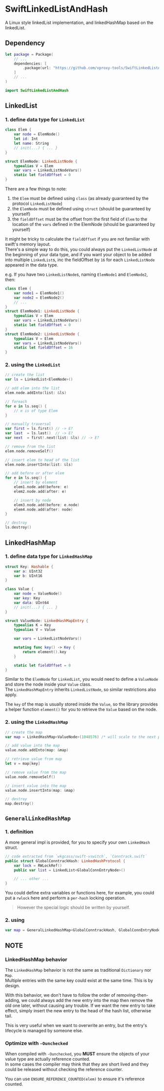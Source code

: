 # SwiftLinkedListAndHash

A Linux style linkedList implementation, and linkedHashMap based on the linkedList.

## Dependency

```swift
let package = Package(
    // ...
    dependencies: [
        .package(url: "https://github.com/vproxy-tools/SwiftLinkedListAndHash", branch: "stable"),
    ]
    // ...
)
```

```swift
import SwiftLinkedListAndHash
```

## LinkedList

### 1. define data type for `LinkedList`

```swift
class Elem {
    var node = ElemNode()
    let id: Int
    let name: String
    // init(...) { ... }
}

struct ElemNode: LinkedListNode {
    typealias V = Elem
    var vars = LinkedListNodeVars()
    static let fieldOffset = 0
}
```

There are a few things to note:

1. the `Elem` must be defined using `class` (as already guaranteed by the protocol `LinkedListNode`)
2. the `ElemNode` must be defined using `struct` (should be guaranteed by yourself)
3. the `fieldOffset` must be the offset from the first field of `Elem` to the location of the `vars` defined in the ElemNode (should be guaranteed by yourself)

It might be tricky to calculate the `fieldOffset` if you are not familiar with swift's memory layout.  
There's a simple way to do this, you could always put the `LinkedListNode` at the beginning of your data type, and if you want your object to be added into multiple `LinkedList`s, inc the fieldOffset by `16` for each `LinkedListNode` appeared in the data type.

e.g. If you have two `LinkedListNode`s, naming `ElemNode1` and `ElemNode2`, then:

```swift
class Elem {
    var node1 = ElemNode1()
    var node2 = ElemNode2()
    // ...
}
struct ElemNode1: LinkedListNode {
    typealias V = Elem
    var vars = LinkedListNodeVars()
    static let fieldOffset = 0
}
struct ElemNode2: LinkedListNode {
    typealias V = Elem
    var vars = LinkedListNodeVars()
    static let fieldOffset = 16
}
```

### 2. using the `LinkedList`

```swift
// create the list
var ls = LinkedList<ElemNode>()

// add elem into the list
elem.node.addInto(list: &ls)

// foreach
for e in ls.seq() {
    // e is of type Elem
}

// manually traversal
var first = ls.first() // -> E?
var last  = ls.last()  // -> E?
var next  = first!.next(list: &ls) // -> E?

// remove from the list
elem.node.removeSelf()

// insert elem to head of the list
elem.node.insertInto(list: &ls)

// add before or after elem
for e in ls.seq() {
    // insert by element
    elem1.node.add(before: e)
    elem2.node.add(after: e)

    // insert by node
    elem3.node.add(before: e.node)
    elem4.node.add(after: node)
}

// destroy
ls.destroy()
```

## LinkedHashMap

### 1. define data type for `LinkedHashMap`

```swift
struct Key: Hashable {
    var a: UInt32
    var b: UInt16
}

class Value {
    var node = ValueNode()
    var key: Key
    var data: UInt64
    // init(...) { ... }
}

struct ValueNode: LinkedHashMapEntry {
    typealias K = Key
    typealias V = Value

    var vars = LinkedListNodeVars()

    mutating func key() -> Key {
        return element().key
    }

    static let fieldOffset = 0
}
```

Similar to the `ElemNode` for `LinkedList`, you would need to define a `ValueNode` and store the node inside your `Value` class.  
The `LinkedHashMapEntry` inherits `LinkedListNode`, so similar restrictions also apply.

The `key` of the map is usually stored inside the `Value`, so the library provides a helper function `element()` for you to retrieve the `Value` based on the node.

### 2. using the `LinkedHashMap`

```swift
// create the map
var map = LinkedHashMap<ValueNode>(1048576) /* will scale to the next power of 2 number */

// add value into the map
value.node.addInto(map: &map)

// retrieve value from map
let v = map[key]

// remove value from the map
value.node.removeSelf()

// insert value into the map
value.node.insertInto(map: &map)

// destroy
map.destroy()
```

## `GeneralLinkedHashMap`

### 1. definition

A more general impl is provided, for you to specify your own `LinkedHash` struct.

```swift
// code extracted from `wkgcass/swift-vswitch`, `Conntrack.swift`
public struct GlobalConntrackHash: LinkedHashProtocol {
    var lock = RWLockRef()
    public var list = LinkedList<GlobalConnEntryNode>()

    // ... other ...
}
```

You could define extra variables or functions here, for example, you could put a `rwlock` here and perform a `per-hash` locking operation.

> However the special logic should be written by yourself.

### 2. using

```swift
var map = GeneralLinkedHashMap<GlobalConntrackHash, GlobalConnEntryNode>()
```

## NOTE

### LinkedHashMap behavior

The `LinkedHashMap` behavior is not the same as traditional `Dictionary` nor `Map`.  
Multiple entries with the same key could exist at the same time. This is by design.

With this behavior, we don't have to follow the order of removing-then-adding, we could always add the new entry into the map then remove the old one later, without causing any trouble. If we want the new entry to take effect, simply insert the new entry to the head of the hash list, otherwise tail.

This is very useful when we want to overwrite an entry, but the entry's lifecycle is managed by someone else.

### Optimize with `-Ounchecked`

When compiled with `-Ounchecked`, you **MUST** ensure the objects of your value type are actually reference counted.  
In some cases the compiler may think that they are short lived and they could be released without checking the reference counter.

You can use `ENSURE_REFERENCE_COUNTED(elem)` to ensure it's reference counted.
